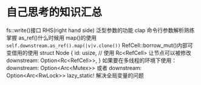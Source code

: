 # 自己思考的知识汇总

fs::write()接口
RHS(right hand side) 泛型参数的功能
clap 命令行参数解析熟练掌握
as_ref()什么时候用
map()的使用 `self.downstream.as_ref().map(|v|v.clone())`
RefCell::borrow_mut()内部可变借用的使用
struct Node {
  id: usize,
  // 使用 Rc<RefCell<T>> 让节点可以被修改
  downstream: Option<Rc<RefCell<Node>>>,
}
 如果要在多线程的环境下使用： downstream: Option<Arc<Mutex<T>>> 或者
 downstream: Option<Arc<RwLock<T>>>
 lazy_static! 解决全局变量的问题
